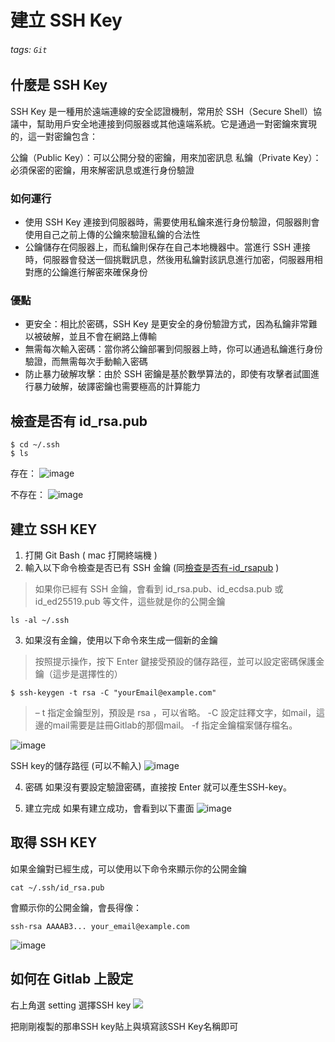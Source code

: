# 建立 SSH Key

###### tags: `Git`

## 什麼是 SSH Key
SSH Key 是一種用於遠端連線的安全認證機制，常用於 SSH（Secure Shell）協議中，幫助用戶安全地連接到伺服器或其他遠端系統。它是通過一對密鑰來實現的，這一對密鑰包含：

公鑰（Public Key）：可以公開分發的密鑰，用來加密訊息
私鑰（Private Key）：必須保密的密鑰，用來解密訊息或進行身份驗證

### 如何運行
- 使用 SSH Key 連接到伺服器時，需要使用私鑰來進行身份驗證，伺服器則會使用自己之前上傳的公鑰來驗證私鑰的合法性
- 公鑰儲存在伺服器上，而私鑰則保存在自己本地機器中。當進行 SSH 連接時，伺服器會發送一個挑戰訊息，然後用私鑰對該訊息進行加密，伺服器用相對應的公鑰進行解密來確保身份

### 優點
- 更安全：相比於密碼，SSH Key 是更安全的身份驗證方式，因為私鑰非常難以被破解，並且不會在網路上傳輸
- 無需每次輸入密碼：當你將公鑰部署到伺服器上時，你可以通過私鑰進行身份驗證，而無需每次手動輸入密碼
- 防止暴力破解攻擊：由於 SSH 密鑰是基於數學算法的，即使有攻擊者試圖進行暴力破解，破譯密鑰也需要極高的計算能力

## 檢查是否有 id_rsa.pub
```
$ cd ~/.ssh
$ ls
```

存在：
![image](https://hackmd.io/_uploads/HJ9CSfYSJl.png)


不存在：
![image](https://hackmd.io/_uploads/Sy73rGFByx.png)


## 建立 SSH KEY
1.  打開 Git Bash ( mac 打開終端機 )
2.  輸入以下命令檢查是否已有 SSH 金鑰 (同[檢查是否有-id_rsapub](#檢查是否有-id_rsapub) )
> 如果你已經有 SSH 金鑰，會看到 id_rsa.pub、id_ecdsa.pub 或 id_ed25519.pub 等文件，這些就是你的公開金鑰
```script=
ls -al ~/.ssh
```
3. 如果沒有金鑰，使用以下命令來生成一個新的金鑰
> 按照提示操作，按下 Enter 鍵接受預設的儲存路徑，並可以設定密碼保護金鑰（這步是選擇性的）

```script=
$ ssh-keygen -t rsa -C "yourEmail@example.com"
```
>– t 指定金鑰型別，預設是 rsa ，可以省略。
-C 設定註釋文字，如mail，這邊的mail需要是註冊Gitlab的那個mail。
-f 指定金鑰檔案儲存檔名。

![image](https://hackmd.io/_uploads/SJjNqGFS1l.png)


SSH key的儲存路徑 (可以不輸入)
![image](https://hackmd.io/_uploads/B17U9MYBkl.png)

4. 密碼
如果沒有要設定驗證密碼，直接按 Enter 就可以產生SSH-key。


5. 建立完成
如果有建立成功，會看到以下畫面
![image](https://hackmd.io/_uploads/r18BjzYrJe.png)

## 取得 SSH KEY
如果金鑰對已經生成，可以使用以下命令來顯示你的公開金鑰
```script=
cat ~/.ssh/id_rsa.pub
```

會顯示你的公開金鑰，會長得像：
```
ssh-rsa AAAAB3... your_email@example.com
```

![image](https://hackmd.io/_uploads/SJgajzYrJe.png)


## 如何在 Gitlab 上設定
右上角選 setting
選擇SSH key
![](https://i.imgur.com/uREgmNU.png)

把剛剛複製的那串SSH key貼上與填寫該SSH Key名稱即可
